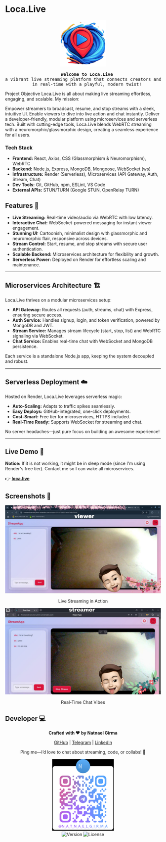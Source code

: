 # Loca.Live

<div align="center">
  <img src="./src/assets/logo.png" alt="Loca.Live Logo" width="150" height="150" />
</div>

<pre align="center">
   <strong>Welcome to Loca.Live</strong>
a vibrant live streaming platform that connects creators and viewers
   in real-time with a playful, modern twist!
</pre>

Project Objective
Loca.Live is all about making live streaming effortless, engaging, and scalable. My mission:

Empower streamers to broadcast, resume, and stop streams with a sleek, intuitive UI.
Enable viewers to dive into live action and chat instantly.
Deliver a developer-friendly, modular platform using microservices and serverless tech.
Built with cutting-edge tools, Loca.Live blends WebRTC streaming with a neuromorphic/glassmorphic design, creating a seamless experience for all users.

### Tech Stack

- **Frontend:** React, Axios, CSS (Glassmorphism & Neuromorphism), WebRTC
- **Backend:** Node.js, Express, MongoDB, Mongoose, WebSocket (ws)
- **Infrastructure:** Render (Serverless), Microservices (API Gateway, Auth, Stream, Chat)
- **Dev Tools:** Git, GitHub, npm, ESLint, VS Code
- **External APIs:** STUN/TURN (Google STUN, OpenRelay TURN)
  
## Features 🚀

- **Live Streaming:** Real-time video/audio via WebRTC with low latency.
- **Interactive Chat:** WebSocket-powered messaging for instant viewer engagement.
- **Stunning UI:** Cartoonish, minimalist design with glassmorphic and neuromorphic flair, responsive across devices.
- **Stream Control:** Start, resume, and stop streams with secure user authentication.
- **Scalable Backend:** Microservices architecture for flexibility and growth.
- **Serverless Power:** Deployed on Render for effortless scaling and maintenance.

---

## Microservices Architecture 🏗️

Loca.Live thrives on a modular microservices setup:

- **API Gateway:** Routes all requests (auth, streams, chat) with Express, ensuring secure access.
- **Auth Service:** Handles signup, login, and token verification, powered by MongoDB and JWT.
- **Stream Service:** Manages stream lifecycle (start, stop, list) and WebRTC signaling via WebSocket.
- **Chat Service:** Enables real-time chat with WebSocket and MongoDB persistence.

Each service is a standalone Node.js app, keeping the system decoupled and robust.

---

## Serverless Deployment ☁️

Hosted on Render, Loca.Live leverages serverless magic:

- **Auto-Scaling:** Adapts to traffic spikes seamlessly.
- **Easy Deploys:** GitHub-integrated, one-click deployments.
- **Cost-Smart:** Free tier for microservices, HTTPS included.
- **Real-Time Ready:** Supports WebSocket for streaming and chat.

No server headaches—just pure focus on building an awesome experience!

---

## Live Demo 🎥

**Notice:** If it is not working, it might be in sleep mode (since I'm using Render's free tier). Contact me so I can wake all microservices.

👉 [**loca.live**](https://frontend-service-ykmr.onrender.com/)

## Screenshots 📸

<div align="center">
  <img src="./src/assets/snapshot1.jpg" alt="Sample Snapshot 1" width="800" />
  <p>Live Streaming in Action</p>
</div>

<div align="center">
  <img src="./src/assets/snapshot2.jpg" alt="Sample Snapshot 2" width="800" />
  <p>Real-Time Chat Vibes</p>
</div>

## Developer 💻

<div align="center">
  <p><strong>Crafted with ❤️ by Natnael Girma</strong></p>
  <p>
    <a href="https://github.com/codenati22">GitHub</a> | 
    <a href="https://t.me/n_a_t_n_a_e_l_g_i_r_m_a">Telegram</a> | 
    <a href="[linkdin](https://www.linkedin.com/in/natnael-girma-707a1a326?utm_source=share&utm_campaign=share_via&utm_content=profile&utm_medium=android_app)">LinkedIn</a>
  </p>
  <p>Ping me—I’d love to chat about streaming, code, or collabs! 🚀</p>
</div>

<div align="center">
  <img src="./src/assets/image.png" width="200" alt="Telegram QR Code" />
</div>

<div align="center">
  <img src="https://img.shields.io/badge/Version-1.0.0-blue" alt="Version" />
  <img src="https://img.shields.io/badge/License-MIT-green" alt="License" />
</div>
